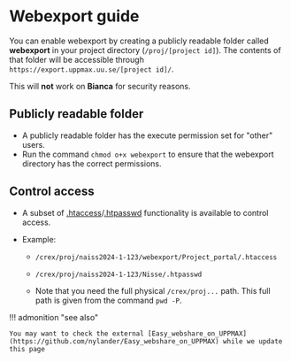 # Webexport guide

You can enable webexport by creating a publicly readable folder called **webexport** in your project directory (``/proj/[project id]``). The contents of that folder will be accessible through `https://export.uppmax.uu.se/[project id]/`.

This will **not** work on **Bianca** for security reasons.

## Publicly readable folder

- A publicly readable folder has the execute permission set for "other" users.
- Run the command ``chmod o+x webexport`` to ensure that the webexport directory has the correct permissions.

## Control access

- A subset of [.htaccess](https://httpd.apache.org/docs/current/howto/htaccess.html)/[.htpasswd](https://httpd.apache.org/docs/2.4/programs/htpasswd.html) functionality is available to control access.

- Example:
    - ``/crex/proj/naiss2024-1-123/webexport/Project_portal/.htaccess``
    - ``/crex/proj/naiss2024-1-123/Nisse/.htpasswd``

    - Note that you need the full physical ``/crex/proj...`` path. This full path is given from the command ``pwd -P``.

!!! admonition "see also"

    You may want to check the external [Easy_webshare_on_UPPMAX](https://github.com/nylander/Easy_webshare_on_UPPMAX) while we update this page 

